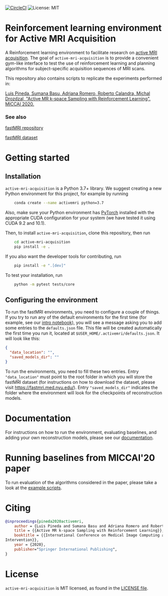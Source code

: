   
  [![CircleCI](https://circleci.com/gh/facebookresearch/active-mri-acquisition/tree/master.svg?style=svg&circle-token=23a90ca66ff4c99cc0333b1f3ab46298bc5f3ec5)](https://circleci.com/gh/facebookresearch/active-mri-acquisition/tree/master) ![License: MIT](https://img.shields.io/badge/License-MIT-green.svg)



# Reinforcement learning environment for Active MRI Acquisition

A Reinforcement learning environment to facilitate research on 
[active MRI acquisition](https://openaccess.thecvf.com/content_CVPR_2019/papers/Zhang_Reducing_Uncertainty_in_Undersampled_MRI_Reconstruction_With_Active_Acquisition_CVPR_2019_paper.pdf). 
The goal of `active-mri-acquisition` is to provide a convenient gym-like interface to test
the use of reinforcement learning and planning algorithms for subject-specific acquisition 
sequences of MRI scans. 

This repository also contains scripts to replicate the experiments performed in:

 
[Luis Pineda, Sumana Basu, Adriana Romero, Roberto Calandra, Michal Drozdzal, 
"Active MR k-space Sampling with Reinforcement Learning". MICCAI 2020.](https://arxiv.org/pdf/2007.10469.pdf)

### See also

[fastMRI repository](https://github.com/facebookresearch/fastMRI)

[fastMRI dataset](http://fastmri.med.nyu.edu/)

# Getting started

## Installation
`active-mri-acquisition` is a Python 3.7+ library. We suggest creating a new Python environment 
for this project, for example by running

```bash
    conda create --name activemri python=3.7
```

Also, make sure your Python environment 
has [PyTorch](https://pytorch.org/) installed with the appropriate CUDA configuration 
for your system (we have tested it using CUDA 9.2 and 10.1). 

Then, to install `active-mri-acquisition`, clone this repository, then run

```bash
    cd active-mri-acquisition
    pip install -e .
```

If you also want the developer tools for contributing, run

```bash
    pip install -e ".[dev]"
```

To test your installation, run

```bash
    python -m pytest tests/core
```

## Configuring the environment
To run the fastMRI environments, you need to configure a couple of things. If you try to run any of the
default environments for the first time (for example, see our [intro notebook](https://github.com/facebookresearch/active-mri-acquisition/blob/master/notebooks/miccai_example.ipynb)), 
you will see a message asking you to add some entries to the `defaults.json` file. This file will
be created automatically the first time you run it, located at `$USER_HOME/.activemri/defaults.json`.
It will look like this:
```json
{
  "data_location": "",
  "saved_models_dir": ""
}
```
To run the environments, you need to fill these two entries. Entry `"data_location"` must point to 
the root folder in which you will store the fastMRI dataset (for instructions on how to download 
the dataset, please visit https://fastmri.med.nyu.edu/). Entry `"saved_models_dir"` indicates the 
folder where the environment will look for the checkpoints of reconstruction models.

# Documentation
For instructions on how to run the environment, evaluating baselines, and adding your own 
reconstruction models, please see our [documentation](coming-very-soon).

# Running baselines from MICCAI'20 paper
To run evaluation of the algorithms considered in the paper, please take a look at the [example
scripts](examples).

# Citing
```bibtex
@inproceedings{pineda2020activemri,
    author = {Luis Pineda and Sumana Basu and Adriana Romero and Roberto Calandra and Michal Drozdzal},
    title = {{Active MR k-space Sampling with Reinforcement Learning}},
    booktitle = {{International Conference on Medical Image Computing and Computer-Assisted
Intervention}},
    year = {2020},
    publisher="Springer International Publishing",
}
```

# License

`active-mri-acquisition` is MIT licensed, as found in the 
[LICENSE file](https://github.com/facebookresearch/active-mri-acquisition/blob/master/LICENSE).